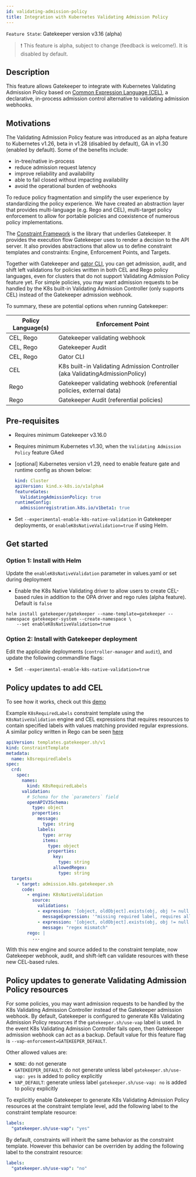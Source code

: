 ```yaml
---
id: validating-admission-policy
title: Integration with Kubernetes Validating Admission Policy
---
```


`Feature State`: Gatekeeper version v3.16 (alpha)

> ❗ This feature is alpha, subject to change (feedback is welcome!). It is disabled by default.

## Description

This feature allows Gatekeeper to integrate with Kubernetes Validating Admission Policy based on [Common Expression Language (CEL)](https://github.com/google/cel-spec), a declarative, in-process admission control alternative to validating admission webhooks.

## Motivations

The Validating Admission Policy feature was introduced as an alpha feature to Kubernetes v1.26, beta in v1.28 (disabled by default), GA in v1.30 (enabled by default). Some of the benefits include:
- in-tree/native in-process
- reduce admission request latency
- improve reliability and availability
- able to fail closed without impacting availability
- avoid the operational burden of webhooks

To reduce policy fragmentation and simplify the user experience by standardizing the policy experience. We have created an abstraction layer that provides multi-language (e.g. Rego and CEL), multi-target policy enforcement to allow for portable policies and coexistence of numerous policy implementations.

The [Constraint Framework](https://github.com/open-policy-agent/frameworks/tree/master/constraint) is the library that underlies Gatekeeper. It provides the execution flow Gatekeeper uses to render a decision to the API server. It also provides abstractions that allow us to define constraint templates and constraints: Engine, Enforcement Points, and Targets.

Together with Gatekeeper and [gator CLI](gator.md), you can get admission, audit, and shift left validations for policies written in both CEL and Rego policy languages, even for clusters that do not support Validating Admission Policy feature yet. For simple policies, you may want admission requests to be handled by the K8s built-in Validating Admission Controller (only supports CEL) instead of the Gatekeeper admission webhook. 

To summary, these are potential options when running Gatekeeper:

| Policy Language(s)    | Enforcement Point  |
| ------------------ | ------------------ |
| CEL, Rego          | Gatekeeper validating webhook |
| CEL, Rego          | Gatekeeper Audit   |
| CEL, Rego          | Gator CLI          |
| CEL                | K8s built-in Validating Admission Controller (aka ValidatingAdmissionPolicy) |
| Rego               | Gatekeeper validating webhook (referential policies, external data) |
| Rego               | Gatekeeper Audit (referential policies) |

## Pre-requisites

- Requires minimum Gatekeeper v3.16.0
- Requires minimum Kubernetes v1.30, when the `Validating Admission Policy` feature GAed
- [optional] Kubernetes version v1.29, need to enable feature gate and runtime config as shown below: 

    ```yaml
    kind: Cluster
    apiVersion: kind.x-k8s.io/v1alpha4
    featureGates:
      ValidatingAdmissionPolicy: true
    runtimeConfig:
      admissionregistration.k8s.io/v1beta1: true
    ```
- Set `--experimental-enable-k8s-native-validation` in Gatekeeper deployments, or `enableK8sNativeValidation=true` if using Helm.

## Get started

### Option 1: Install with Helm
Update the `enableK8sNativeValidation` parameter in values.yaml or set during deployment
- Enable the K8s Native Validating driver to allow users to create CEL-based rules in addition to the OPA driver and rego rules (alpha feature). Default is `false`
```shell
helm install gatekeeper/gatekeeper --name-template=gatekeeper --namespace gatekeeper-system --create-namespace \
    --set enableK8sNativeValidation=true
```

### Option 2: Install with Gatekeeper deployment
Edit the applicable deployments (`controller-manager` and `audit`), and update the following commandline flags:
- Set `--experimental-enable-k8s-native-validation=true`

## Policy updates to add CEL
To see how it works, check out this [demo](https://github.com/open-policy-agent/gatekeeper/tree/master/demo/k8s-validating-admission-policy)

Example `K8sRequiredLabels` constraint template using the `K8sNativeValidation` engine and CEL expressions that requires resources to contain specified labels with values matching provided regular expressions. A similar policy written in Rego can be seen [here](https://open-policy-agent.github.io/gatekeeper-library/website/validation/requiredlabels)

```yaml
apiVersion: templates.gatekeeper.sh/v1
kind: ConstraintTemplate
metadata:
  name: k8srequiredlabels
spec:
  crd:
    spec:
      names:
        kind: K8sRequiredLabels
      validation:
        # Schema for the `parameters` field
        openAPIV3Schema:
          type: object
          properties:
            message:
              type: string
            labels:
              type: array
              items:
                type: object
                properties:
                  key:
                    type: string
                  allowedRegex:
                    type: string
  targets:
    - target: admission.k8s.gatekeeper.sh
      code:
        - engine: K8sNativeValidation
          source:
            validations:
            - expression: '[object, oldObject].exists(obj, obj != null && has(obj.metadata) && variables.params.labels.all(entry, has(obj.metadata.labels) && entry.key in obj.metadata.labels))'
              messageExpression: '"missing required label, requires all of: " + variables.params.labels.map(entry, entry.key).join(", ")'
            - expression: '[object, oldObject].exists(obj, obj != null && !variables.params.labels.exists(entry, has(obj.metadata.labels) && entry.key in obj.metadata.labels && !string(obj.metadata.labels[entry.key]).matches(string(entry.allowedRegex))))'
              message: "regex mismatch"
        rego: |
          ...
```
With this new engine and source added to the constraint template, now Gatekeeper webhook, audit, and shift-left can validate resources with these new CEL-based rules. 

## Policy updates to generate Validating Admission Policy resources

For some policies, you may want admission requests to be handled by the K8s Validating Admission Controller instead of the Gatekeeper admission webhook. By default, Gatekeeper is configured to generate K8s Validating Admission Policy resources if the `gatekeeper.sh/use-vap` label is used. In the event K8s Validating Admission Controller fails open, then Gatekeeper admission webhook can act as a backup. Default value for this feature flag is `--vap-enforcement=GATEKEEPER_DEFAULT`. 

Other allowed values are:
- `NONE`: do not generate
- `GATEKEEPER_DEFAULT`: do not generate unless label `gatekeeper.sh/use-vap: yes` is added to policy explicitly
- `VAP_DEFAULT`: generate unless label `gatekeeper.sh/use-vap: no` is added to policy explicitly

To explicitly enable Gatekeeper to generate K8s Validating Admission Policy resources at the constraint template level, add the following label to the constraint template resource:
```yaml
labels:
  "gatekeeper.sh/use-vap": "yes"
```
By default, constraints will inherit the same behavior as the constraint template. However this behavior can be overriden by adding the following label to the constraint resource:
```yaml
labels:
  "gatekeeper.sh/use-vap": "no"
```
